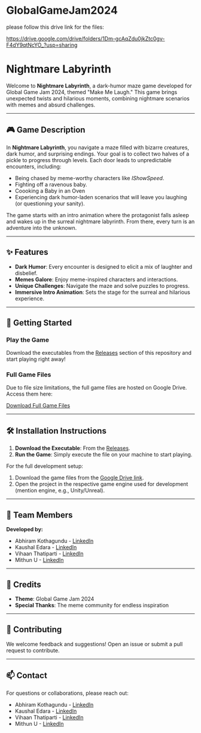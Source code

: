 ﻿# GlobalGameJam2024

please follow this drive link for the files:

https://drive.google.com/drive/folders/1Dm-gcAqZdu0jkZtc0gv-F4dY9qtNcYO_?usp=sharing


# Nightmare Labyrinth

Welcome to **Nightmare Labyrinth**, a dark-humor maze game developed for Global Game Jam 2024, themed "Make Me Laugh." This game brings unexpected twists and hilarious moments, combining nightmare scenarios with memes and absurd challenges.

---

## 🎮 Game Description

In **Nightmare Labyrinth**, you navigate a maze filled with bizarre creatures, dark humor, and surprising endings. Your goal is to collect two halves of a pickle to progress through levels. Each door leads to unpredictable encounters, including:

- Being chased by meme-worthy characters like *IShowSpeed*.
- Fighting off a ravenous baby.
- Coooking a Baby in an Oven
- Experiencing dark humor-laden scenarios that will leave you laughing (or questioning your sanity).

The game starts with an intro animation where the protagonist falls asleep and wakes up in the surreal nightmare labyrinth. From there, every turn is an adventure into the unknown.

---

## ✨ Features

- **Dark Humor**: Every encounter is designed to elicit a mix of laughter and disbelief.
- **Memes Galore**: Enjoy meme-inspired characters and interactions.
- **Unique Challenges**: Navigate the maze and solve puzzles to progress.
- **Immersive Intro Animation**: Sets the stage for the surreal and hilarious experience.

---

## 🚀 Getting Started

### Play the Game

Download the executables from the [Releases](https://github.com/AbhiramKothagundu/GlobalGameJam2024/tree/main/Executables) section of this repository and start playing right away!

### Full Game Files

Due to file size limitations, the full game files are hosted on Google Drive. Access them here:

[Download Full Game Files](https://drive.google.com/drive/folders/1Dm-gcAqZdu0jkZtc0gv-F4dY9qtNcYO_?usp=sharing)

---

## 🛠️ Installation Instructions

1. **Download the Executable**: From the [Releases](https://github.com/AbhiramKothagundu/GlobalGameJam2024/tree/main/Executables).
2. **Run the Game**: Simply execute the file on your machine to start playing.

For the full development setup:
1. Download the game files from the [Google Drive link](https://drive.google.com/drive/folders/1Dm-gcAqZdu0jkZtc0gv-F4dY9qtNcYO_?usp=sharing).
2. Open the project in the respective game engine used for development (mention engine, e.g., Unity/Unreal).

---

## 👥 Team Members

**Developed by:**

- Abhiram Kothagundu - [LinkedIn](www.linkedin.com/in/abhiram-kothagundu)
- Kaushal Edara - [LinkedIn](https://www.linkedin.com/in/kaushal-edara/)
- Vihaan Thatiparti - [LinkedIn](https://www.linkedin.com/in/vihaan-thatiparthi-1394b6289/)
- Mithun U - [LinkedIn](https://www.linkedin.com/in/mithun-u750/)

---

## 🌟 Credits

- **Theme**: Global Game Jam 2024
- **Special Thanks**: The meme community for endless inspiration

---

## 🤝 Contributing

We welcome feedback and suggestions! Open an issue or submit a pull request to contribute.

---

## 📫 Contact

For questions or collaborations, please reach out:

- Abhiram Kothagundu - [LinkedIn](https://www.linkedin.com/in/abhiram-kothagundu)
- Kaushal Edara - [LinkedIn](https://www.linkedin.com/in/kaushal-edara/)
- Vihaan Thatiparti - [LinkedIn](https://www.linkedin.com/in/vihaan-thatiparthi-1394b6289/)
- Mithun U - [LinkedIn](https://www.linkedin.com/in/mithun-u750/)


